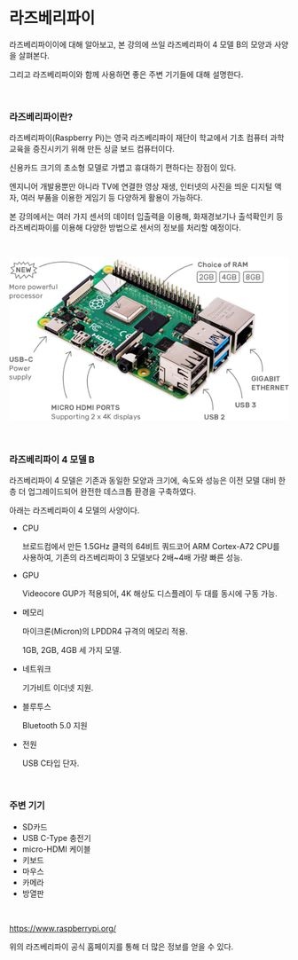 # 라즈베리파이

라즈베리파이이에 대해 알아보고, 본 강의에 쓰일 라즈베리파이 4 모델 B의 모양과 사양을 살펴본다. 

그리고 라즈베리파이와 함께 사용하면 좋은 주변 기기들에 대해 설명한다. 

<br>

### 라즈베리파이란?

라즈베리파이(Raspberry Pi)는 영국 라즈베리파이 재단이 학교에서 기초 컴퓨터 과학 교육을 증진시키기 위해 만든 싱글 보드 컴퓨터이다. 

신용카드 크기의 초소형 모델로 가볍고 휴대하기 편하다는 장점이 있다. 

엔지니어 개발용뿐만 아니라 TV에 연결한 영상 재생, 인터넷의 사진을 띄운 디지털 액자, 여러 부품을 이용한 게임기 등 다양하게 활용이 가능하다. 

본 강의에서는 여러 가지 센서의 데이터 입출력을 이용해, 화재경보기나 출석확인키 등 라즈베리파이를 이용해 다양한 방법으로 센서의 정보를 처리할 예정이다. 

<br>

![piimage](Image/piimage.png)

<br>

### 라즈베리파이 4 모델 B

라즈베리파이 4 모델은 기존과 동일한 모양과 크기에, 속도와 성능은 이전 모델 대비 한 층 더 업그레이드되어 완전한 데스크톱 환경을 구축하였다. 

아래는 라즈베리파이 4 모델의 사양이다. 

- CPU
  
    브로드컴에서 만든 1.5GHz 클럭의 64비트 쿼드코어 ARM Cortex-A72 CPU를 사용하여, 기존의 라즈베리파이 3 모델보다 2배~4배 가량 빠른 성능.
 
+ GPU

    Videocore GUP가 적용되어, 4K 해상도 디스플레이 두 대를 동시에 구동 가능.

+ 메모리 

    마이크론(Micron)의 LPDDR4 규격의 메모리 적용.

    1GB, 2GB, 4GB 세 가지 모델.

+ 네트워크

    기가비트 이더넷 지원.
    
+ 블루투스
  
    Bluetooth 5.0 지원

+ 전원

    USB C타입 단자.

<br>

### 주변 기기

- SD카드
- USB C-Type 충전기
- micro-HDMI 케이블
- 키보드
- 마우스
- 카메라
- 방열판

<br>

https://www.raspberrypi.org/

위의 라즈베리파이 공식 홈페이지를 통해 더 많은 정보를 얻을 수 있다. 
